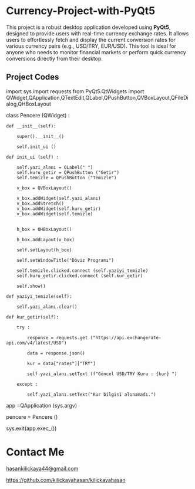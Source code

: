 # Currency-Project-with-PyQt5

This project is a robust desktop application developed using **PyQt5**, designed to provide users with real-time currency exchange rates. It allows users to effortlessly fetch and display the current conversion rates for various currency pairs (e.g., USD/TRY, EUR/USD). This tool is ideal for anyone who needs to monitor financial markets or perform quick currency conversions directly from their desktop.  

## Project Codes

import sys
import  requests
from PyQt5.QtWidgets import QWidget,QApplication,QTextEdit,QLabel,QPushButton,QVBoxLayout,QFileDialog,QHBoxLayout


class Pencere (QWidget) :

    def __init__(self):

        super().__init__()

        self.init_ui ()

    def init_ui (self) :

        self.yazi_alanı = QLabel(" ")
        self.kuru_getir = QPushButton ("Getir")
        self.temizle = QPushButton ("Temizle")

        v_box = QVBoxLayout()

        v_box.addWidget(self.yazi_alanı)
        v_box.addStretch()
        v_box.addWidget(self.kuru_getir)
        v_box.addWidget(self.temizle)


        h_box = QHBoxLayout()

        h_box.addLayout(v_box)

        self.setLayout(h_box)

        self.setWindowTitle("Döviz Programı")

        self.temizle.clicked.connect (self.yaziyi_temizle)
        self.kuru_getir.clicked.connect (self.kur_getir)

        self.show()

    def yaziyi_temizle(self):

        self.yazi_alanı.clear()

    def kur_getir(self):

        try :

            response = requests.get ("https://api.exchangerate-api.com/v4/latest/USD")

            data = response.json()

            kur = data["rates"]["TRY"]

            self.yazi_alanı.setText (f"Güncel USD/TRY Kuru : {kur} ")

        except :

            self.yazi_alanı.setText("Kur bilgisi alınamadı.")


app =QApplication (sys.argv)

pencere = Pencere ()

sys.exit(app.exec_())

# Contact Me

hasankilickaya44@gmail.com

https://github.com/kilickayahasan/kilickayahasan

